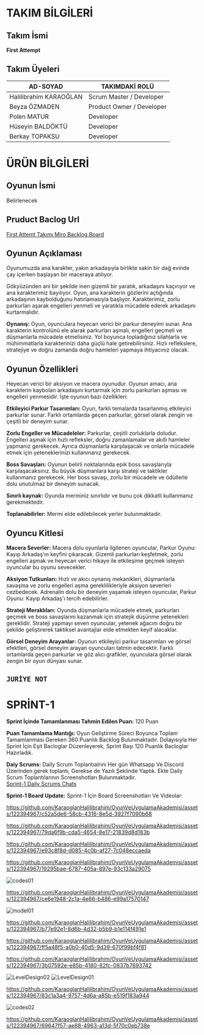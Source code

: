 # TAKIM BİLGİLERİ
## Takım İsmi
**First Attempt**

## Takım Üyeleri
|AD-SOYAD|TAKIMDAKİ ROLÜ|
|--------|--------------|
|Halilibrahim KARAOĞLAN|Scrum Master / Developer|
|Beyza ÖZMADEN|Product Owner / Developer|
|Polen MATUR|Developer|
|Hüseyin BALDÖKTÜ|Developer|
|Berkay TOPAKSU|Developer|

# ÜRÜN BİLGİLERİ
## Oyunun İsmi
Belirlenecek

## Pruduct Baclog Url
[First Attemt Takımı Miro Backlog Board](https://miro.com/app/board/uXjVMAkv-Rw=/?share_link_id=53762630314)

## Oyunun Açıklaması
Oyunumuzda ana karakter, yakın arkadaşıyla birlikte sakin bir dağ evinde çay içerken başlayan bir maceraya atılıyor.

Gökyüzünden ani bir şekilde inen gizemli bir yaratık, arkadaşını kaçırıyor ve ana karakterimiz bayılıyor. Oyun, ana karakterin gözlerini açtığında arkadaşının kaybolduğunu hatırlamasıyla başlıyor. Karakterimiz, zorlu parkurları aşarak engelleri yenmeli ve yaratıkla mücadele ederek arkadaşını kurtarmalıdır.

**Oynanış:**
Oyun, oyunculara heyecan verici bir parkur deneyimi sunar. Ana karakterin kontrolünü ele alarak parkurları aşmalı, engelleri geçmeli ve düşmanlarla mücadele etmelisiniz. Yol boyunca topladığınız silahlarla ve mühimmatlarla karakterinizi  daha güçlü hale getirebilirsiniz. Hızlı reflekslere, stratejiye ve doğru zamanda doğru hamleleri yapmaya ihtiyacınız olacak.

## Oyunun Özellikleri
 Heyecan verici bir aksiyon ve macera oyunudur. Oyunun amacı, ana karakterin kaybolan arkadaşını kurtarmak için zorlu parkurları aşması ve engelleri yenmesidir. İşte oyunun bazı özellikleri:

**Etkileyici Parkur Tasarımları:** Oyun, farklı temalarda tasarlanmış etkileyici parkurlar sunar. Farklı ortamlarda geçen parkurlar, görsel olarak zengin ve çeşitli bir deneyim sunar.

**Zorlu Engeller ve Mücadeleler:** Parkurlar, çeşitli zorluklarla doludur. Engelleri aşmak için hızlı refleksler, doğru zamanlamalar ve akıllı hamleler yapmanız gerekecek. Ayrıca düşmanlarla karşılaşacak ve onlarla mücadele etmek için yeteneklerinizi kullanmanız gerekecek.

**Boss Savaşları:** Oyunun belirli noktalarında epik boss savaşlarıyla karşılaşacaksınız. Bu büyük düşmanlara karşı strateji ve taktikler kullanmanız gerekecek. Her boss savaşı, zorlu bir mücadele ve ödüllerle dolu unutulmaz bir deneyim sunacak.

**Sınırlı kaynak:** Oyunda merminiz sınırlıdır ve bunu çok dikkatli kullanmanız gerekmektedir.  

**Toplanabilirler:** Mermi elde edilebilecek yerler bulunmaktadır.

## Oyuncu Kitlesi

**Macera Severler:** Macera dolu oyunlarla ilgilenen oyuncular, Parkur Oyunu: Kayıp Arkadaş'ın keyfini çıkaracak. Gizemli parkurları keşfetmek, zorlu engelleri aşmak ve heyecan verici hikaye ile etkileşime geçmek isteyen oyuncular bu oyunu sevecekler.

**Aksiyon Tutkunları:** Hızlı ve akıcı oynanış mekanikleri, düşmanlarla savaşma ve zorlu engelleri aşma gereklilikleriyle aksiyon severleri cezbedecek. Adrenalin dolu bir deneyim yaşamak isteyen oyuncular, Parkur Oyunu: Kayıp Arkadaş'ı tercih edebilirler.

**Strateji Meraklıları:** Oyunda düşmanlarla mücadele etmek, parkurları geçmek ve boss savaşlarını kazanmak için stratejik düşünme yetenekleri gereklidir. Strateji yapmayı seven oyuncular, yetenek ağacını doğru bir şekilde geliştirerek taktiksel avantajlar elde etmekten keyif alacaklar.

**Görsel Deneyim Arayanlar:** Oyunun etkileyici parkur tasarımları ve görsel efektleri, görsel deneyim arayan oyuncuları tatmin edecektir. Farklı ortamlarda geçen parkurlar ve göz alıcı grafikler, oyunculara görsel olarak zengin bir oyun dünyası sunar.

## `JURİYE NOT`


# SPRİNT-1

 **Sprint İçinde Tamamlanması Tahmin Edilen Puan:**  120 Puan 

 **Puan Tamamlama Mantığı:** Oyun Geliştirme Süreci Boyunca Toplam Tamamlanması Gereken 360 Puanlık Backlog Bulunmaktadır. Dolayısıyla Her Sprint İçin Eşit Bacloglar Düzenleyerek, Sprint Başı 120 Puanlık Bacloglar Hazırladık.
 
 **Daiy Scrums:** Daily Scrum Toplantıalrını Her gün Whatsapp Ve Discord Üzerinden gerek toplantı, Gerekse de Yazılı Şeklinde Yaptık. Ekte Daily Scrum Toplantılarının Screenshotları Bulunmaktadır.                            
 [Sprint-1 Daily Scrums Chats]()
  
 **Sprint-1 Board Update:** Sprint-1 İçin Board Screenshotları Ve Videolar:
 
 

https://github.com/KaraoglanHalilibrahim/OyunVeUygulamaAkademisi/assets/122394967/c52a5de6-58cb-4316-8e5d-3927f7090b68


https://github.com/KaraoglanHalilibrahim/OyunVeUygulamaAkademisi/assets/122394967/79da6f9b-cda5-4654-8e17-21839d8d183b



https://github.com/KaraoglanHalilibrahim/OyunVeUygulamaAkademisi/assets/122394967/e93c8f8d-d085-4c0b-af27-7c048eccaeda



https://github.com/KaraoglanHalilibrahim/OyunVeUygulamaAkademisi/assets/122394967/19295bae-6787-405a-897e-93c133a29075

![codes01](https://github.com/KaraoglanHalilibrahim/OyunVeUygulamaAkademisi/assets/122394967/85d97738-c25d-4d5e-8cdf-c84107e8b2bd)


https://github.com/KaraoglanHalilibrahim/OyunVeUygulamaAkademisi/assets/122394967/ce6e1948-2c1a-4e66-b486-e99a17570147

![model01](https://github.com/KaraoglanHalilibrahim/OyunVeUygulamaAkademisi/assets/122394967/3fcdd16d-0a73-4540-b4f6-9803a18245e1)



https://github.com/KaraoglanHalilibrahim/OyunVeUygulamaAkademisi/assets/122394967/b77e92e1-8d6b-4d32-b5b9-b1e114f491e1

https://github.com/KaraoglanHalilibrahim/OyunVeUygulamaAkademisi/assets/122394967/ff5a48f5-a0b0-40d5-9d39-670f99bf4f81


https://github.com/KaraoglanHalilibrahim/OyunVeUygulamaAkademisi/assets/122394967/3b07592e-e85b-4180-82fc-0837b7693742




![LevelDesign02](https://github.com/KaraoglanHalilibrahim/OyunVeUygulamaAkademisi/assets/122394967/a763c472-f5b5-4c54-bae5-de5088c11153)
![LevelDesign01](https://github.com/KaraoglanHalilibrahim/OyunVeUygulamaAkademisi/assets/122394967/71aac8bc-189a-449a-80c1-572da8fff3ff)


https://github.com/KaraoglanHalilibrahim/OyunVeUygulamaAkademisi/assets/122394967/83c1a3a4-9757-4d6a-a85b-e519f183a944

![codes02](https://github.com/KaraoglanHalilibrahim/OyunVeUygulamaAkademisi/assets/122394967/b3863215-c232-481f-900c-380cdb9d281a)


https://github.com/KaraoglanHalilibrahim/OyunVeUygulamaAkademisi/assets/122394967/69647f57-ae88-4963-a13d-5f70c0eb738e

